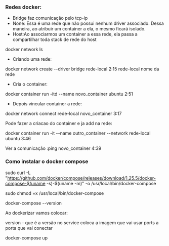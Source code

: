 ### Redes docker:

- Bridge faz comunicação pelo tcp-ip
- None: Essa é uma rede que não possui nenhum driver associado. Dessa maneira, ao atribuir um container a ela, o mesmo ficará isolado.
- Host:Ao associarmos um container a essa rede, ela passa a compartilhar toda stack de rede do host 

docker network ls

- Criando uma rede:

docker network create --driver bridge rede-local
2:15
rede-local nome da rede

- Cria o container:

docker container run -itd --name novo_container ubuntu
2:51
- Depois vincular container a rede:

docker network connect rede-local novo_container
3:17

Pode fazer a criacao do container e ja add na rede:

docker container run -it --name outro_container --network rede-local ubuntu
3:46

Ver a comunicação :ping novo_container
4:39

### Como instalar o docker compose

sudo curl -L "https://github.com/docker/compose/releases/download/1.25.5/docker-compose-$(uname -s)-$(uname -m)" -o /usr/local/bin/docker-compose

sudo chmod +x /usr/local/bin/docker-compose

docker-compose --version

Ao dockerizar vamos colocar:

version - que é a versão
no service coloca a imagem que vai usar
ports a porta que vai conectar

docker-compose up 